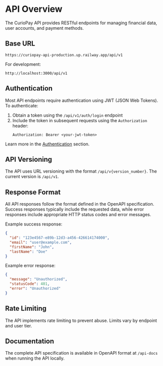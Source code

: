 # API Overview

The CurioPay API provides RESTful endpoints for managing financial data, user accounts, and payment methods.

## Base URL

```
https://curiopay-api-production.up.railway.app/api/v1
```

For development:

```
http://localhost:3000/api/v1
```

## Authentication

Most API endpoints require authentication using JWT (JSON Web Tokens). To authenticate:

1. Obtain a token using the `/api/v1/auth/login` endpoint
2. Include the token in subsequent requests using the `Authorization` header:
   ```
   Authorization: Bearer <your-jwt-token>
   ```

Learn more in the [Authentication](auth.md) section.

## API Versioning

The API uses URL versioning with the format `/api/v{version_number}`. The current version is `/api/v1`.

## Response Format

All API responses follow the format defined in the OpenAPI specification. Success responses typically include the requested data, while error responses include appropriate HTTP status codes and error messages.

Example success response:

```json
{
  "id": "123e4567-e89b-12d3-a456-426614174000",
  "email": "user@example.com",
  "firstName": "John",
  "lastName": "Doe"
}
```

Example error response:

```json
{
  "message": "Unauthorized",
  "statusCode": 401,
  "error": "Unauthorized"
}
```

## Rate Limiting

The API implements rate limiting to prevent abuse. Limits vary by endpoint and user tier.

## Documentation

The complete API specification is available in OpenAPI format at `/api-docs` when running the API locally.
